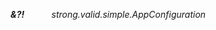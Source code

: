 _**&?!**_&nbsp;&nbsp;&nbsp;&nbsp;&nbsp;&nbsp;&nbsp;&nbsp;&nbsp;&nbsp;&nbsp;_strong.valid.simple.AppConfiguration_